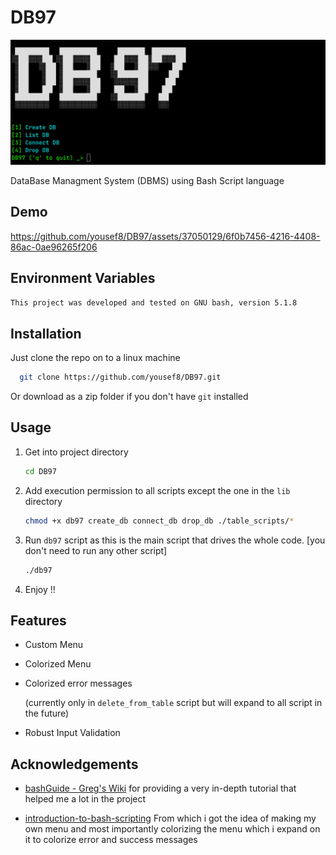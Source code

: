 # DB97

![Project Banner](./imgs/db97_banner.png)

DataBase Managment System (DBMS) using Bash Script language

## Demo

https://github.com/yousef8/DB97/assets/37050129/6f0b7456-4216-4408-86ac-0ae96265f206

## Environment Variables

`This project was developed and tested on GNU bash, version 5.1.8`

## Installation

Just clone the repo on to a linux machine

```bash
  git clone https://github.com/yousef8/DB97.git
```

Or download as a zip folder if you don't have `git` installed

## Usage

1. Get into project directory

    ```bash
    cd DB97
    ```

1. Add execution permission to all scripts except the one in the `lib` directory

    ```bash
    chmod +x db97 create_db connect_db drop_db ./table_scripts/*
    ```

1. Run `db97` script as this is the main script that drives the whole code. [you don't need to run any other script]

    ```bash
    ./db97
    ```

1. Enjoy !!

## Features

- Custom Menu
- Colorized Menu
- Colorized error messages

    (currently only in `delete_from_table` script but will expand to all script in the future)
- Robust Input Validation

## Acknowledgements

- [bashGuide - Greg's Wiki](https://mywiki.wooledge.org/BashGuide) for providing a very in-depth tutorial that helped me a lot in the project

- [introduction-to-bash-scripting](https://github.com/bobbyiliev/introduction-to-bash-scripting) From which i got the idea of making my own menu and most importantly colorizing the menu which i expand on it to colorize error and success messages
